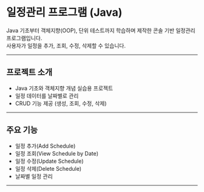 # 일정관리 프로그램 (Java)

Java 기초부터 객체지향(OOP), 단위 테스트까지 학습하며 제작한 콘솔 기반 일정관리 프로그램입니다.  
사용자가 일정을 추가, 조회, 수정, 삭제할 수 있습니다.

---

## 프로젝트 소개
- Java 기초와 객체지향 개념 실습용 프로젝트
- 일정 데이터를 날짜별로 관리
- CRUD 기능 제공 (생성, 조회, 수정, 삭제)


---

## 주요 기능
- 일정 추가(Add Schedule)
- 일정 조회(View Schedule by Date)
- 일정 수정(Update Schedule)
- 일정 삭제(Delete Schedule)
- 날짜별 일정 관리

---
